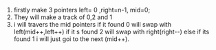 1. firstly make 3 pointers left= 0 ,right=n-1, mid=0;
2. They will make a track of 0,2 and 1
3. i will travers the mid pointers if it found 0 will swap with left(mid++,left++) if it s found 2 will swap with right(right--) else if its found 1 i will just goi to the next (mid++).